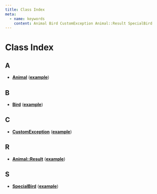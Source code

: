 ```yaml
---
title: Class Index
meta:
  - name: keywords
    content: Animal Bird CustomException Animal::Result SpecialBird
---
```


# Class Index

## A

* [**Animal**](classexample_1_1_animal.md) ([**example**](namespaceexample.md))


## B

* [**Bird**](classexample_1_1_bird.md) ([**example**](namespaceexample.md))


## C

* [**CustomException**](classexample_1_1_custom_exception.md) ([**example**](namespaceexample.md))


## R

* [**Animal::Result**](structexample_1_1_animal_1_1_result.md) ([**example**](namespaceexample.md))


## S

* [**SpecialBird**](classexample_1_1_special_bird.md) ([**example**](namespaceexample.md))


